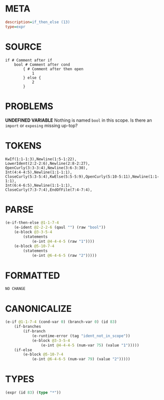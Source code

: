 # META
~~~ini
description=if_then_else (13)
type=expr
~~~
# SOURCE
~~~roc
if # Comment after if
	bool # Comment after cond
		{ # Comment after then open
			1
		} else {
			2
		}
~~~
# PROBLEMS
**UNDEFINED VARIABLE**
Nothing is named `bool` in this scope.
Is there an `import` or `exposing` missing up-top?

# TOKENS
~~~zig
KwIf(1:1-1:3),Newline(1:5-1:22),
LowerIdent(2:2-2:6),Newline(2:8-2:27),
OpenCurly(3:3-3:4),Newline(3:6-3:30),
Int(4:4-4:5),Newline(1:1-1:1),
CloseCurly(5:3-5:4),KwElse(5:5-5:9),OpenCurly(5:10-5:11),Newline(1:1-1:1),
Int(6:4-6:5),Newline(1:1-1:1),
CloseCurly(7:3-7:4),EndOfFile(7:4-7:4),
~~~
# PARSE
~~~clojure
(e-if-then-else @1-1-7-4
	(e-ident @2-2-2-6 (qaul "") (raw "bool"))
	(e-block @3-3-5-4
		(statements
			(e-int @4-4-4-5 (raw "1"))))
	(e-block @5-10-7-4
		(statements
			(e-int @6-4-6-5 (raw "2")))))
~~~
# FORMATTED
~~~roc
NO CHANGE
~~~
# CANONICALIZE
~~~clojure
(e-if @1-1-7-4 (cond-var 0) (branch-var 0) (id 83)
	(if-branches
		(if-branch
			(e-runtime-error (tag "ident_not_in_scope"))
			(e-block @3-3-5-4
				(e-int @4-4-4-5 (num-var 75) (value "1")))))
	(if-else
		(e-block @5-10-7-4
			(e-int @6-4-6-5 (num-var 79) (value "2")))))
~~~
# TYPES
~~~clojure
(expr (id 83) (type "*"))
~~~